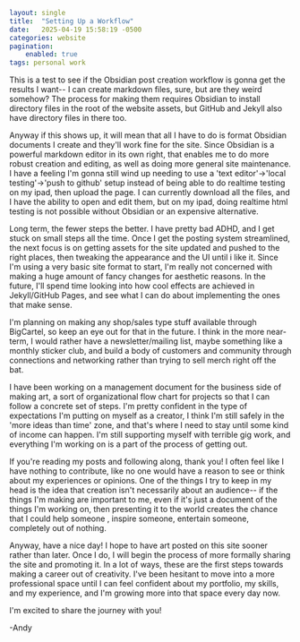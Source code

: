 ```yaml
layout: single
title:  "Setting Up a Workflow"
date:   2025-04-19 15:58:19 -0500
categories: website
pagination:
    enabled: true
tags: personal work 
```

This is a test to see if the Obsidian post creation workflow is gonna get the results I want-- I can create markdown files, sure, but are they weird somehow? The process for making them requires Obsidian to install directory files in the root of the website assets, but GitHub and Jekyll also have directory files in there too.

Anyway if this shows up, it will mean that all I have to do is format Obsidian documents I create and they'll work fine for the site. Since Obsidian is a powerful markdown editor in its own right, that enables me to do more robust creation and editing, as well as doing more general site maintenance. I have a feeling I'm gonna still wind up needing to use a 'text editor'->'local testing'->'push to github' setup instead of being able to do realtime testing on my ipad, then upload the page. I can currently download all the files, and I have the ability to open and edit them, but on my ipad, doing realtime html testing is not possible without Obsidian or an expensive alternative.

Long term, the fewer steps the better. I have pretty bad ADHD, and I get stuck on small steps all the time. Once I get the posting system streamlined, the next focus is on getting assets for the site updated and pushed to the right places, then tweaking the appearance and the UI until i like it. Since I'm using a very basic site format to start, I'm really not concerned with making a huge amount of fancy changes for aesthetic reasons. In the future, I'll spend time looking into how cool effects are achieved in Jekyll/GitHub Pages, and see what I can do about implementing the ones that make sense.

I'm planning on making any shop/sales type stuff available through BigCartel, so keep an eye out for that in the future. I think in the more near-term, I would rather have a newsletter/mailing list, maybe something like a monthly sticker club, and build a body of customers and community through connections and networking rather than trying to sell merch right off the bat.

I have been working on a management document for the business side of making art, a sort of organizational flow chart for projects so that I can follow a concrete set of steps. I'm pretty confident in the type of expectations I'm putting on myself as a creator, I think I'm still safely in the 'more ideas than time' zone, and that's where I need to stay until some kind of income can happen. I'm still supporting myself with terrible gig work, and everything I'm working on is a part of the process of getting out.

If you're reading my posts and following along, thank you! I often feel like I have nothing to contribute, like no one would have a reason to see or think about my experiences or opinions. One of the things I try to keep in my head is the idea that creation isn't necessarily about an audience-- if the things I'm making are important to me, even if it's just a document of the things I'm working on, then presenting it to the world creates the chance that I could help someone , inspire someone, entertain someone, completely out of nothing.

Anyway, have a nice day! I hope to have art posted on this site sooner rather than later. Once I do, I will begin the process of more formally sharing the site and promoting it. In a lot of ways, these are the first steps towards making a career out of creativity. I've been hesitant to move into a more professional space until I can feel confident about my portfolio, my skills, and my experience, and I'm growing more into that space every day now.

I'm excited to share the journey with you!

-Andy